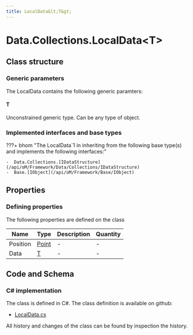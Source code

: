 ```yaml
---
title: LocalData&lt;T&gt;
---
```


# Data.Collections.LocalData&lt;T&gt;



## Class structure

### Generic parameters

The LocalData contains the following generic paramters:

#### T

Unconstrained generic type. Can be any type of object.

### Implemented interfaces and base types

???+ bhom "The LocalData`1 in inheriting from the following base type(s) and implements the following interfaces:"

    -  Data.Collections.[IDataStructure](/api/oM/Framework/Data/Collections/IDataStructure)
    -  Base.[IObject](/api/oM/Framework/Base/IObject)


## Properties



### Defining properties

The following properties are defined on the class

| Name             | Type             | Description      | Quantity         |
|------------------|------------------|------------------|------------------|
| Position | [Point](/api/oM/Dimensional/Geometry/Point) | - | - |
| Data | [T](#t) | - | - |


## Code and Schema

### C# implementation

The class is defined in C#. The class definition is available on github:

- [LocalData.cs](https://github.com/BHoM/BHoM/blob/develop/Data_oM/Collections\LocalData.cs)

All history and changes of the class can be found by inspection the history.
